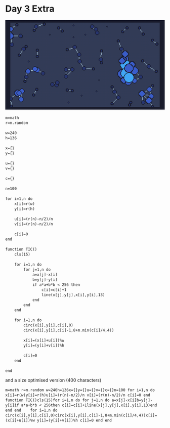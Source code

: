 # Day 3 Extra
![Randomly moving balls that grow in size and become brighter as they get closer to each other. Line join the balls if they get close enough](./day03extra.gif)

```
m=math
r=m.random

w=240
h=136

x={}
y={}

u={}
v={}

c={}

n=100 

for i=1,n do 
	x[i]=r(w)
	y[i]=r(h)
	
	u[i]=(r(n)-n/2)/n 
	v[i]=(r(n)-n/2)/n 
	
	c[i]=0 
end 

function TIC()
	cls(15)
	
	for i=1,n do 
		for j=1,n do 
			a=x[j]-x[i]
			b=y[j]-y[i]
			if a*a+b*b < 256 then 
				c[i]=c[i]+1
				line(x[j],y[j],x[i],y[i],13)
			end
		end
	end	
	
	for i=1,n do 
		circ(x[i],y[i],c[i],0)
		circ(x[i],y[i],c[i]-1,8+m.min(c[i]/4,4))
		
		x[i]=(x[i]+u[i])%w
		y[i]=(y[i]+v[i])%h 
		
		c[i]=0 
	end

end
```

and a size optimised version (400 characters)

```
m=math r=m.random w=240h=136x={}y={}u={}v={}c={}n=100 for i=1,n do x[i]=r(w)y[i]=r(h)u[i]=(r(n)-n/2)/n v[i]=(r(n)-n/2)/n c[i]=0 end function TIC()cls(15)for i=1,n do for j=1,n do a=x[j]-x[i]b=y[j]-y[i]if a*a+b*b < 256then c[i]=c[i]+1line(x[j],y[j],x[i],y[i],13)end end end	for i=1,n do circ(x[i],y[i],c[i],0)circ(x[i],y[i],c[i]-1,8+m.min(c[i]/4,4))x[i]=(x[i]+u[i])%w y[i]=(y[i]+v[i])%h c[i]=0 end end
```
